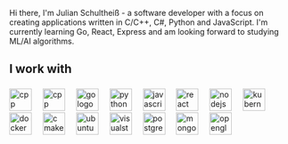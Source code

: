 <p align="left">
  Hi there, I'm Julian Schultheiß - a software developer with a focus on creating applications written in C/C++, C#, Python and JavaScript.
  I'm currently learning Go, React, Express and am looking forward to studying ML/AI algorithms.
</p>

###

<h2 align="left">I work with</h2>

###

<div align="left">
  <img src="https://devicon-website.vercel.app/api/cplusplus/original.svg" height="40" alt="cpp logo" />
  <img width="12" />
  <img src="https://devicon-website.vercel.app/api/csharp/original.svg" height="40" alt="cpp logo" />
  <img width="12" />
  <img src="https://devicon-website.vercel.app/api/go/original-wordmark.svg" height="40" alt="go logo" />
  <img width="12" />
  <img src="https://devicon-website.vercel.app/api/python/original.svg" height="40" alt="python logo" />
  <img width="12" />
  <img src="https://devicon-website.vercel.app/api/javascript/original.svg" height="40" alt="javascript logo" />
  <img width="12" />
  <img src="https://devicon-website.vercel.app/api/react/original.svg" height="40" alt="react logo" />
  <img width="12" />
  <img src="https://devicon-website.vercel.app/api/nodejs/original.svg" height="40" alt="nodejs logo" />
  <img width="12" />
  <img src="https://devicon-website.vercel.app/api/kubernetes/plain.svg" height="40" alt="kubernetes logo" />
  <img width="12" />
  <img src="https://devicon-website.vercel.app/api/docker/original.svg" height="40" alt="docker logo" />
  <img width="12" />
  <img src="https://devicon-website.vercel.app/api/cmake/original.svg" height="40" alt="cmake logo" />
  <img width="12" />
  <img src="https://devicon-website.vercel.app/api/ubuntu/plain.svg" height="40" alt="ubuntu logo" />
  <img width="12" />
  <img src="https://devicon-website.vercel.app/api/visualstudio/plain.svg" height="40" alt="visualstudio logo" />
  <img width="12" />
  <img src="https://devicon-website.vercel.app/api/postgresql/original.svg" height="40" alt="postgresql logo" />
  <img width="12" />
  <img src="https://devicon-website.vercel.app/api/mongodb/original.svg" height="40" alt="mongodb logo" />
  <img width="12" />
  <img src="https://devicon-website.vercel.app/api/opengl/original.svg" height="40" alt="opengl logo" />
  <img width="12" />
</div>

###
